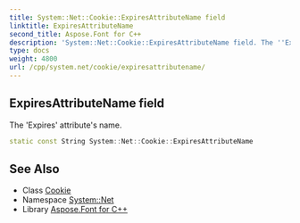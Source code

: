 ```yaml
---
title: System::Net::Cookie::ExpiresAttributeName field
linktitle: ExpiresAttributeName
second_title: Aspose.Font for C++
description: 'System::Net::Cookie::ExpiresAttributeName field. The ''Expires'' attribute''s name in C++.'
type: docs
weight: 4800
url: /cpp/system.net/cookie/expiresattributename/
---
```

## ExpiresAttributeName field


The 'Expires' attribute's name.

```cpp
static const String System::Net::Cookie::ExpiresAttributeName
```

## See Also

* Class [Cookie](../)
* Namespace [System::Net](../../)
* Library [Aspose.Font for C++](../../../)
